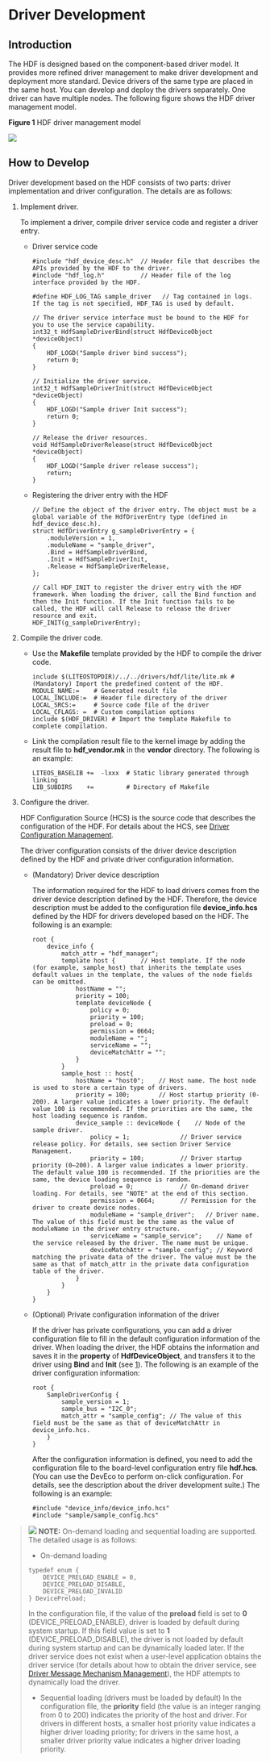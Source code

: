 # Driver Development<a name="EN-US_TOPIC_0000001051930361"></a>

## Introduction<a name="section157425168112"></a>

The HDF is designed based on the component-based driver model. It provides more refined driver management to make driver development and deployment more standard. Device drivers of the same type are placed in the same host. You can develop and deploy the drivers separately. One driver can have multiple nodes. The following figure shows the HDF driver management model.

**Figure  1**  HDF driver management model<a name="fig5487113011526"></a>  


![](figures/en-us_image_0000001054564784.png)

## How to Develop<a name="section1969312275533"></a>

Driver development based on the HDF consists of two parts: driver implementation and driver configuration. The details are as follows:

1.  <a name="li35182436435"></a>Implement driver.

    To implement a driver, compile driver service code and register a driver entry.

    -   Driver service code

        ```
        #include "hdf_device_desc.h"  // Header file that describes the APIs provided by the HDF to the driver.
        #include "hdf_log.h"          // Header file of the log interface provided by the HDF.
        
        #define HDF_LOG_TAG sample_driver   // Tag contained in logs. If the tag is not specified, HDF_TAG is used by default.
        
        // The driver service interface must be bound to the HDF for you to use the service capability.
        int32_t HdfSampleDriverBind(struct HdfDeviceObject *deviceObject)
        {
            HDF_LOGD("Sample driver bind success");
            return 0;
        }
        
        // Initialize the driver service.
        int32_t HdfSampleDriverInit(struct HdfDeviceObject *deviceObject)
        {
            HDF_LOGD("Sample driver Init success");
            return 0;
        }
        
        // Release the driver resources.
        void HdfSampleDriverRelease(struct HdfDeviceObject *deviceObject)
        {
            HDF_LOGD("Sample driver release success");
            return;
        }
        ```

    -   Registering the driver entry with the HDF

        ```
        // Define the object of the driver entry. The object must be a global variable of the HdfDriverEntry type (defined in hdf_device_desc.h).
        struct HdfDriverEntry g_sampleDriverEntry = {
            .moduleVersion = 1,
            .moduleName = "sample_driver",
            .Bind = HdfSampleDriverBind,
            .Init = HdfSampleDriverInit,
            .Release = HdfSampleDriverRelease,
        };
        
        // Call HDF_INIT to register the driver entry with the HDF framework. When loading the driver, call the Bind function and then the Init function. If the Init function fails to be called, the HDF will call Release to release the driver resource and exit.
        HDF_INIT(g_sampleDriverEntry);
        ```


2.  Compile the driver code.
    -   Use the  **Makefile**  template provided by the HDF to compile the driver code.

        ```
        include $(LITEOSTOPDIR)/../../drivers/hdf/lite/lite.mk # (Mandatory) Import the predefined content of the HDF.
        MODULE_NAME:=    # Generated result file
        LOCAL_INCLUDE:=  # Header file directory of the driver
        LOCAL_SRCS:=     # Source code file of the driver
        LOCAL_CFLAGS: =  # Custom compilation options
        include $(HDF_DRIVER) # Import the template Makefile to complete compilation.
        ```

    -   Link the compilation result file to the kernel image by adding the result file to  **hdf\_vendor.mk**  in the  **vendor**  directory. The following is an example:

        ```
        LITEOS_BASELIB +=  -lxxx  # Static library generated through linking
        LIB_SUBDIRS    +=         # Directory of Makefile
        ```


3.  Configure the driver.

    HDF Configuration Source \(HCS\) is the source code that describes the configuration of the HDF. For details about the HCS, see  [Driver Configuration Management](driver-configuration-management.md).

    The driver configuration consists of the driver device description defined by the HDF and private driver configuration information.

    -   \(Mandatory\) Driver device description

        The information required for the HDF to load drivers comes from the driver device description defined by the HDF. Therefore, the device description must be added to the configuration file  **device\_info.hcs**  defined by the HDF for drivers developed based on the HDF. The following is an example:

        ```
        root {
            device_info {
                match_attr = "hdf_manager";
                template host {       // Host template. If the node (for example, sample_host) that inherits the template uses default values in the template, the values of the node fields can be omitted.
                    hostName = "";
                    priority = 100;     
                    template deviceNode {
                        policy = 0;
                        priority = 100;
                        preload = 0;
                        permission = 0664;
                        moduleName = "";
                        serviceName = "";
                        deviceMatchAttr = "";
                    }
                }
                sample_host :: host{
                    hostName = "host0";    // Host name. The host node is used to store a certain type of drivers.
                    priority = 100;        // Host startup priority (0-200). A larger value indicates a lower priority. The default value 100 is recommended. If the priorities are the same, the host loading sequence is random.
                    device_sample :: deviceNode {    // Node of the sample driver.
                        policy = 1;              // Driver service release policy. For details, see section Driver Service Management.
                        priority = 100;          // Driver startup priority (0–200). A larger value indicates a lower priority. The default value 100 is recommended. If the priorities are the same, the device loading sequence is random.
                        preload = 0;             // On-demand driver loading. For details, see "NOTE" at the end of this section.
                        permission = 0664;       // Permission for the driver to create device nodes.
                        moduleName = "sample_driver";   // Driver name. The value of this field must be the same as the value of moduleName in the driver entry structure.
                        serviceName = "sample_service";    // Name of the service released by the driver. The name must be unique.
                        deviceMatchAttr = "sample_config"; // Keyword matching the private data of the driver. The value must be the same as that of match_attr in the private data configuration table of the driver.
                    }
                }
            }
        }
        ```

    -   \(Optional\) Private configuration information of the driver

        If the driver has private configurations, you can add a driver configuration file to fill in the default configuration information of the driver. When loading the driver, the HDF obtains the information and saves it in the  **property**  of  **HdfDeviceObject**, and transfers it to the driver using  **Bind**  and  **Init**  \(see  [1](#li35182436435)\). The following is an example of the driver configuration information:

        ```
        root {
            SampleDriverConfig {
                sample_version = 1;
                sample_bus = "I2C_0";
                match_attr = "sample_config"; // The value of this field must be the same as that of deviceMatchAttr in device_info.hcs.
            }
        }
        ```

        After the configuration information is defined, you need to add the configuration file to the board-level configuration entry file  **hdf.hcs**. \(You can use the DevEco to perform on-click configuration. For details, see the description about the driver development suite.\) The following is an example:

        ```
        #include "device_info/device_info.hcs"
        #include "sample/sample_config.hcs"
        ```



>![](public_sys-resources/icon-note.gif) **NOTE:** 
>On-demand loading and sequential loading are supported. The detailed usage is as follows:
>-   On-demand loading
>    ```
>    typedef enum {
>        DEVICE_PRELOAD_ENABLE = 0,
>        DEVICE_PRELOAD_DISABLE,
>        DEVICE_PRELOAD_INVALID
>    } DevicePreload;
>    ```
>    In the configuration file, if the value of the  **preload**  field is set to  **0**  \(DEVICE\_PRELOAD\_ENABLE\), driver is loaded by default during system startup. If this field value is set to  **1**  \(DEVICE\_PRELOAD\_DISABLE\), the driver is not loaded by default during system startup and can be dynamically loaded later. If the driver service does not exist when a user-level application obtains the driver service \(for details about how to obtain the driver service, see  [Driver Message Mechanism Management](driver-message-mechanism-management.md)\), the HDF attempts to dynamically load the driver.
>-   Sequential loading \(drivers must be loaded by default\)
>    In the configuration file, the  **priority**  field \(the value is an integer ranging from 0 to 200\) indicates the priority of the host and driver. For drivers in different hosts, a smaller host priority value indicates a higher driver loading priority; for drivers in the same host, a smaller driver priority value indicates a higher driver loading priority.

